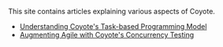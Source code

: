This site contains articles explaining various aspects of Coyote.

- [Understanding Coyote's Task-based Programming Model](./TaskBasedProgrammingModel.md)
- [Augmenting Agile with Coyote's Concurrency Testing](./AugmentingAgileWithCoyote.md)